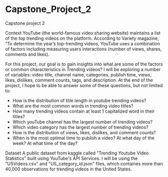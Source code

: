 # Capstone_Project_2

Capstone project 2

Context
YouTube (the world-famous video sharing website) maintains a list of the top trending videos on the platform. According to Variety magazine, “To determine the year’s top-trending videos, YouTube uses a combination of factors including measuring users interactions (number of views, shares, comments and likes).

For this project, our goal is to gain insights into what are some of the factors or common characteristics in Trending videos? I will be exploring a number of variables: video title, channel name, categories, publish time, views, likes, dislikes, comment counts, tags, and description. At the end of the project, I hope to be able to answer some of these questions, but not limited to:

* How is the distribution of title length in youtube trending videos?
* What are the most common words in trending video titles?
* How many trending videos contain at least 1 capitalized word in their titles? 
* Which youTube channel has the largest number of trending videos?
* Which video category has the largest number of trending videos?
* How is the distribution of views, likes, dislikes, and comment counts?
* When is the most optimal time to publish a video? At what day of the week? At what time of the day?

Dataset
A public dataset from kaggle called "Trending Youtube Video Statistics" built using YouTube's API Services. I will be using the "USVideos.csv" and "US_category_id.json" files, which containes more than 40,000 observations for trending videos in the United States. 




